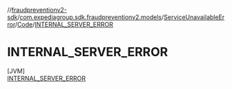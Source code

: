 //[fraudpreventionv2-sdk](../../../../../index.md)/[com.expediagroup.sdk.fraudpreventionv2.models](../../../index.md)/[ServiceUnavailableError](../../index.md)/[Code](../index.md)/[INTERNAL_SERVER_ERROR](index.md)

# INTERNAL_SERVER_ERROR

[JVM]\
[INTERNAL_SERVER_ERROR](index.md)
